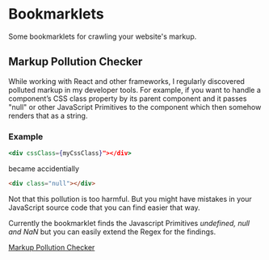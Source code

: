 # Bookmarklets
Some bookmarklets for crawling your website's markup.

## Markup Pollution Checker

While working with React and other frameworks, I regularly discovered polluted markup in my developer tools. For example, if you want to handle a component’s CSS class property by its parent component and it passes "null" or other JavaScript Primitives to the component which then somehow renders that as a string. 

### Example
```jsx
<div cssClass={myCssClass}"></div>
```
became accidentially

```html
<div class="null"></div>
```

Not that this pollution is too harmful. But you might have mistakes in your JavaScript source code that you can find easier that way.

Currently the bookmarklet finds the Javascript Primitives *undefined, null and NaN* but you can easily extend the Regex for the findings.

[Markup Pollution Checker](https://accessabilly.com/bookmarklet-markup-pollution-checker)
